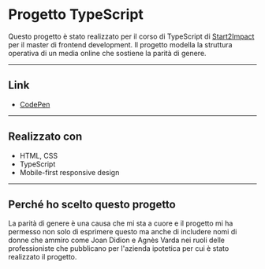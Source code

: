# Progetto TypeScript 

Questo progetto è stato realizzato per il corso di TypeScript di [Start2Impact](https://www.start2impact.it/) per il master di frontend development. Il progetto modella la struttura operativa di 
un media online che sostiene la parità di genere.

---


## Link 
- [CodePen](https://codepen.io/amniqb/pen/NPGYJmG)

---

## Realizzato con 
- HTML, CSS
- TypeScript
- Mobile-first responsive design 

---

## Perché ho scelto questo progetto
La parità di genere è una causa che mi sta a cuore e il progetto mi ha permesso non solo di esprimere questo ma anche di includere nomi di donne che ammiro come Joan Didion e Agnès Varda nei ruoli delle 
professioniste che pubblicano per l'azienda ipotetica per cui è stato realizzato il progetto.
